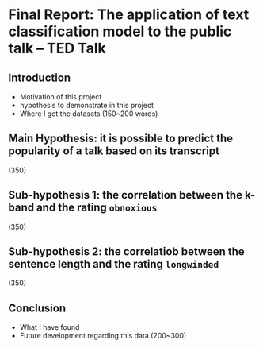 # Final Report: The application of text classification model to the public talk – TED Talk

## Introduction
* Motivation of this project
* hypothesis to demonstrate in this project
* Where I got the datasets 
(150~200 words)

## Main Hypothesis: it is possible to predict the popularity of a talk based on its transcript
(350)

## Sub-hypothesis 1: the correlation between the k-band and the rating `obnoxious`
(350)

## Sub-hypothesis 2: the correlatiob between the sentence length and the rating `longwinded`
(350)

## Conclusion
* What I have found
* Future development regarding this data
(200~300)
